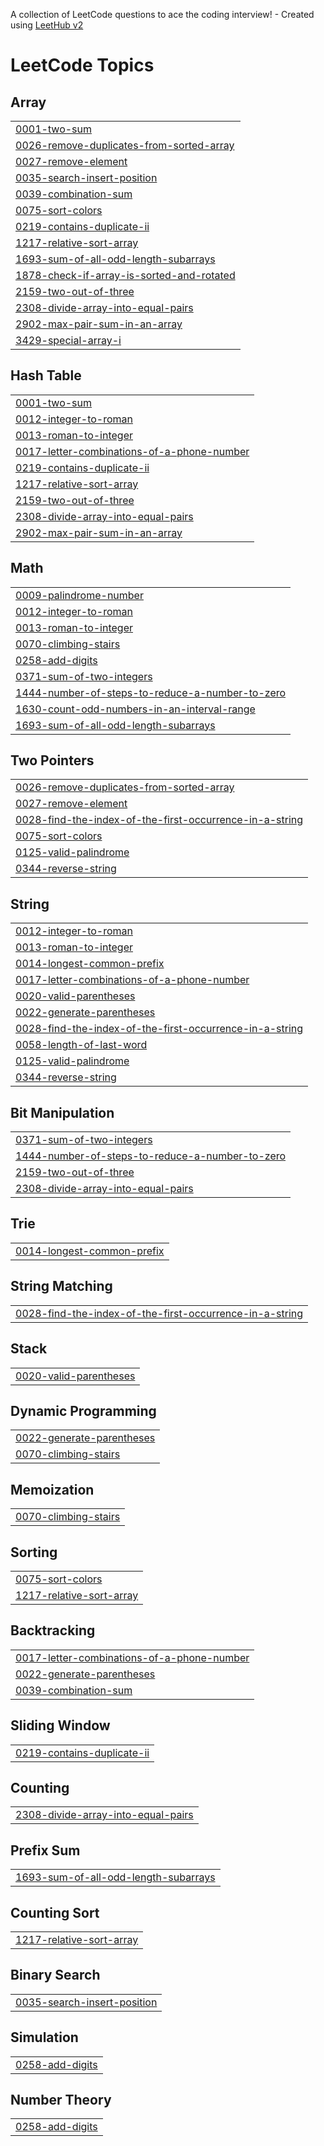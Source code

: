 A collection of LeetCode questions to ace the coding interview! - Created using [LeetHub v2](https://github.com/arunbhardwaj/LeetHub-2.0)
<!---LeetCode Topics Start-->
# LeetCode Topics
## Array
|  |
| ------- |
| [0001-two-sum](https://github.com/Fayispascon/leet_code/tree/master/0001-two-sum) |
| [0026-remove-duplicates-from-sorted-array](https://github.com/Fayispascon/leet_code/tree/master/0026-remove-duplicates-from-sorted-array) |
| [0027-remove-element](https://github.com/Fayispascon/leet_code/tree/master/0027-remove-element) |
| [0035-search-insert-position](https://github.com/Fayispascon/leet_code/tree/master/0035-search-insert-position) |
| [0039-combination-sum](https://github.com/Fayispascon/leet_code/tree/master/0039-combination-sum) |
| [0075-sort-colors](https://github.com/Fayispascon/leet_code/tree/master/0075-sort-colors) |
| [0219-contains-duplicate-ii](https://github.com/Fayispascon/leet_code/tree/master/0219-contains-duplicate-ii) |
| [1217-relative-sort-array](https://github.com/Fayispascon/leet_code/tree/master/1217-relative-sort-array) |
| [1693-sum-of-all-odd-length-subarrays](https://github.com/Fayispascon/leet_code/tree/master/1693-sum-of-all-odd-length-subarrays) |
| [1878-check-if-array-is-sorted-and-rotated](https://github.com/Fayispascon/leet_code/tree/master/1878-check-if-array-is-sorted-and-rotated) |
| [2159-two-out-of-three](https://github.com/Fayispascon/leet_code/tree/master/2159-two-out-of-three) |
| [2308-divide-array-into-equal-pairs](https://github.com/Fayispascon/leet_code/tree/master/2308-divide-array-into-equal-pairs) |
| [2902-max-pair-sum-in-an-array](https://github.com/Fayispascon/leet_code/tree/master/2902-max-pair-sum-in-an-array) |
| [3429-special-array-i](https://github.com/Fayispascon/leet_code/tree/master/3429-special-array-i) |
## Hash Table
|  |
| ------- |
| [0001-two-sum](https://github.com/Fayispascon/leet_code/tree/master/0001-two-sum) |
| [0012-integer-to-roman](https://github.com/Fayispascon/leet_code/tree/master/0012-integer-to-roman) |
| [0013-roman-to-integer](https://github.com/Fayispascon/leet_code/tree/master/0013-roman-to-integer) |
| [0017-letter-combinations-of-a-phone-number](https://github.com/Fayispascon/leet_code/tree/master/0017-letter-combinations-of-a-phone-number) |
| [0219-contains-duplicate-ii](https://github.com/Fayispascon/leet_code/tree/master/0219-contains-duplicate-ii) |
| [1217-relative-sort-array](https://github.com/Fayispascon/leet_code/tree/master/1217-relative-sort-array) |
| [2159-two-out-of-three](https://github.com/Fayispascon/leet_code/tree/master/2159-two-out-of-three) |
| [2308-divide-array-into-equal-pairs](https://github.com/Fayispascon/leet_code/tree/master/2308-divide-array-into-equal-pairs) |
| [2902-max-pair-sum-in-an-array](https://github.com/Fayispascon/leet_code/tree/master/2902-max-pair-sum-in-an-array) |
## Math
|  |
| ------- |
| [0009-palindrome-number](https://github.com/Fayispascon/leet_code/tree/master/0009-palindrome-number) |
| [0012-integer-to-roman](https://github.com/Fayispascon/leet_code/tree/master/0012-integer-to-roman) |
| [0013-roman-to-integer](https://github.com/Fayispascon/leet_code/tree/master/0013-roman-to-integer) |
| [0070-climbing-stairs](https://github.com/Fayispascon/leet_code/tree/master/0070-climbing-stairs) |
| [0258-add-digits](https://github.com/Fayispascon/leet_code/tree/master/0258-add-digits) |
| [0371-sum-of-two-integers](https://github.com/Fayispascon/leet_code/tree/master/0371-sum-of-two-integers) |
| [1444-number-of-steps-to-reduce-a-number-to-zero](https://github.com/Fayispascon/leet_code/tree/master/1444-number-of-steps-to-reduce-a-number-to-zero) |
| [1630-count-odd-numbers-in-an-interval-range](https://github.com/Fayispascon/leet_code/tree/master/1630-count-odd-numbers-in-an-interval-range) |
| [1693-sum-of-all-odd-length-subarrays](https://github.com/Fayispascon/leet_code/tree/master/1693-sum-of-all-odd-length-subarrays) |
## Two Pointers
|  |
| ------- |
| [0026-remove-duplicates-from-sorted-array](https://github.com/Fayispascon/leet_code/tree/master/0026-remove-duplicates-from-sorted-array) |
| [0027-remove-element](https://github.com/Fayispascon/leet_code/tree/master/0027-remove-element) |
| [0028-find-the-index-of-the-first-occurrence-in-a-string](https://github.com/Fayispascon/leet_code/tree/master/0028-find-the-index-of-the-first-occurrence-in-a-string) |
| [0075-sort-colors](https://github.com/Fayispascon/leet_code/tree/master/0075-sort-colors) |
| [0125-valid-palindrome](https://github.com/Fayispascon/leet_code/tree/master/0125-valid-palindrome) |
| [0344-reverse-string](https://github.com/Fayispascon/leet_code/tree/master/0344-reverse-string) |
## String
|  |
| ------- |
| [0012-integer-to-roman](https://github.com/Fayispascon/leet_code/tree/master/0012-integer-to-roman) |
| [0013-roman-to-integer](https://github.com/Fayispascon/leet_code/tree/master/0013-roman-to-integer) |
| [0014-longest-common-prefix](https://github.com/Fayispascon/leet_code/tree/master/0014-longest-common-prefix) |
| [0017-letter-combinations-of-a-phone-number](https://github.com/Fayispascon/leet_code/tree/master/0017-letter-combinations-of-a-phone-number) |
| [0020-valid-parentheses](https://github.com/Fayispascon/leet_code/tree/master/0020-valid-parentheses) |
| [0022-generate-parentheses](https://github.com/Fayispascon/leet_code/tree/master/0022-generate-parentheses) |
| [0028-find-the-index-of-the-first-occurrence-in-a-string](https://github.com/Fayispascon/leet_code/tree/master/0028-find-the-index-of-the-first-occurrence-in-a-string) |
| [0058-length-of-last-word](https://github.com/Fayispascon/leet_code/tree/master/0058-length-of-last-word) |
| [0125-valid-palindrome](https://github.com/Fayispascon/leet_code/tree/master/0125-valid-palindrome) |
| [0344-reverse-string](https://github.com/Fayispascon/leet_code/tree/master/0344-reverse-string) |
## Bit Manipulation
|  |
| ------- |
| [0371-sum-of-two-integers](https://github.com/Fayispascon/leet_code/tree/master/0371-sum-of-two-integers) |
| [1444-number-of-steps-to-reduce-a-number-to-zero](https://github.com/Fayispascon/leet_code/tree/master/1444-number-of-steps-to-reduce-a-number-to-zero) |
| [2159-two-out-of-three](https://github.com/Fayispascon/leet_code/tree/master/2159-two-out-of-three) |
| [2308-divide-array-into-equal-pairs](https://github.com/Fayispascon/leet_code/tree/master/2308-divide-array-into-equal-pairs) |
## Trie
|  |
| ------- |
| [0014-longest-common-prefix](https://github.com/Fayispascon/leet_code/tree/master/0014-longest-common-prefix) |
## String Matching
|  |
| ------- |
| [0028-find-the-index-of-the-first-occurrence-in-a-string](https://github.com/Fayispascon/leet_code/tree/master/0028-find-the-index-of-the-first-occurrence-in-a-string) |
## Stack
|  |
| ------- |
| [0020-valid-parentheses](https://github.com/Fayispascon/leet_code/tree/master/0020-valid-parentheses) |
## Dynamic Programming
|  |
| ------- |
| [0022-generate-parentheses](https://github.com/Fayispascon/leet_code/tree/master/0022-generate-parentheses) |
| [0070-climbing-stairs](https://github.com/Fayispascon/leet_code/tree/master/0070-climbing-stairs) |
## Memoization
|  |
| ------- |
| [0070-climbing-stairs](https://github.com/Fayispascon/leet_code/tree/master/0070-climbing-stairs) |
## Sorting
|  |
| ------- |
| [0075-sort-colors](https://github.com/Fayispascon/leet_code/tree/master/0075-sort-colors) |
| [1217-relative-sort-array](https://github.com/Fayispascon/leet_code/tree/master/1217-relative-sort-array) |
## Backtracking
|  |
| ------- |
| [0017-letter-combinations-of-a-phone-number](https://github.com/Fayispascon/leet_code/tree/master/0017-letter-combinations-of-a-phone-number) |
| [0022-generate-parentheses](https://github.com/Fayispascon/leet_code/tree/master/0022-generate-parentheses) |
| [0039-combination-sum](https://github.com/Fayispascon/leet_code/tree/master/0039-combination-sum) |
## Sliding Window
|  |
| ------- |
| [0219-contains-duplicate-ii](https://github.com/Fayispascon/leet_code/tree/master/0219-contains-duplicate-ii) |
## Counting
|  |
| ------- |
| [2308-divide-array-into-equal-pairs](https://github.com/Fayispascon/leet_code/tree/master/2308-divide-array-into-equal-pairs) |
## Prefix Sum
|  |
| ------- |
| [1693-sum-of-all-odd-length-subarrays](https://github.com/Fayispascon/leet_code/tree/master/1693-sum-of-all-odd-length-subarrays) |
## Counting Sort
|  |
| ------- |
| [1217-relative-sort-array](https://github.com/Fayispascon/leet_code/tree/master/1217-relative-sort-array) |
## Binary Search
|  |
| ------- |
| [0035-search-insert-position](https://github.com/Fayispascon/leet_code/tree/master/0035-search-insert-position) |
## Simulation
|  |
| ------- |
| [0258-add-digits](https://github.com/Fayispascon/leet_code/tree/master/0258-add-digits) |
## Number Theory
|  |
| ------- |
| [0258-add-digits](https://github.com/Fayispascon/leet_code/tree/master/0258-add-digits) |
<!---LeetCode Topics End-->